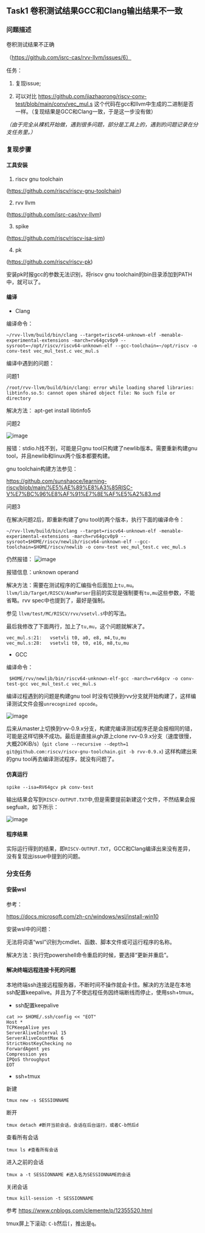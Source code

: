 ## Task1 卷积测试结果GCC和Clang输出结果不一致

### 问题描述

卷积测试结果不正确

（https://github.com/isrc-cas/rvv-llvm/issues/6）

任务：

1. 复现issue;

2. 可以对比 https://github.com/jiazhaorong/riscv-conv-test/blob/main/conv/vec_mul.s 这个代码在gcc和llvm中生成的二进制是否一样。（复现结果是GCC和Clang一致，于是这一步没有做）

*（由于完全从裸机开始做，遇到很多问题，部分是工具上的，遇到的问题记录在分支任务里。）*

### 复现步骤

#### 工具安装

1. riscv gnu toolchain

 (https://github.com/riscv/riscv-gnu-toolchain)

2. rvv llvm

(https://github.com/isrc-cas/rvv-llvm)

3. spike

(https://github.com/riscv/riscv-isa-sim)

4. pk

(https://github.com/riscv/riscv-pk)

安装pk时报gcc的参数无法识别，将riscv gnu toolchain的bin目录添加到PATH中，就可以了。

#### 编译

- Clang

编译命令：

```shell
~/rvv-llvm/build/bin/clang --target=riscv64-unknown-elf -menable-experimental-extensions -march=rv64gcv0p9 --sysroot=~/opt/riscv/riscv64-unknown-elf --gcc-toolchain=~/opt/riscv -o conv-test vec_mul_test.c vec_mul.s
```

编译中遇到的问题：

问题1

```shell
/root/rvv-llvm/build/bin/clang: error while loading shared libraries: libtinfo.so.5: cannot open shared object file: No such file or directory
```

解决方法： apt-get install libtinfo5

问题2

![image](EE8961EB9AA14ADB8AD81EE8057E6FF6)

报错：stdio.h找不到，可能是只gnu tool只构建了newlib版本。需要重新构建gnu tool，并且newlib和linux两个版本都要构建。

gnu toolchain构建方法参见：

https://github.com/sunshaoce/learning-riscv/blob/main/%E5%AE%89%E8%A3%85RISC-V%E7%BC%96%E8%AF%91%E7%8E%AF%E5%A2%83.md

问题3

在解决问题2后，即重新构建了gnu tool的两个版本，执行下面的编译命令：

```shell
~/rvv-llvm/build/bin/clang --target=riscv64-unknown-elf -menable-experimental-extensions -march=rv64gcv0p9 --sysroot=$HOME/riscv/newlib/riscv64-unknown-elf --gcc-toolchain=$HOME/riscv/newlib -o conv-test vec_mul_test.c vec_mul.s
```

仍然报错：
![image](0D09D71CFB844BA493F1C4CD71286D9C)

报错信息：unknown operand

解决方法：需要在测试程序的汇编指令后面加上`tu,mu`。`llvm/lib/Target/RISCV/AsmParser`目前的实现是强制要有`tu,mu`这些参数，不能省略。rvv spec中也提到了，最好是强制。

参见 `llvm/test/MC/RISCV/rvv/vsetvl.s`中的写法。

最后我修改了下面两行，加上了`tu,mu`，这个问题就解决了。
```shell
vec_mul.s:21:   vsetvli t0, a0, e8, m4,tu,mu
vec_mul.s:28:   vsetvli t0, t0, e16, m8,tu,mu
```

- GCC


编译命令：
```shell
 $HOME/rvv/newlib/bin/riscv64-unknown-elf-gcc -march=rv64gcv -o conv-test-gcc vec_mul_test.c vec_mul.s
```

编译过程遇到的问题是构建gnu tool 时没有切换到rvv分支就开始构建了，这样编译测试文件会报`unrecognized opcode`。

![image](A98D890F283D4536AC575C6CAD3ECAD8)

后来从master上切换到rvv-0.9.x分支，构建完编译测试程序还是会报相同的错，可能是这样切换不成功。最后是直接从gh源上clone rvv-0.9.x分支（速度很慢，大概20KiB/s）(`git clone --recursive --depth=1 git@github.com:riscv/riscv-gnu-toolchain.git -b rvv-0.9.x`) 这样构建出来的gnu tool再去编译测试程序，就没有问题了。

#### 仿真运行

```shell
spike --isa=RV64gcv pk conv-test 
```

输出结果会写到`RISCV-OUTPUT.TXT`中,但是需要提前新建这个文件，不然结果会报segfualt，如下所示：

![image](E6856CE9981149BFA5BC4F8C5431F741)

#### 程序结果

实际运行得到的结果，即`RISCV-OUTPUT.TXT`，GCC和Clang编译出来没有差异，没有复现出issue中提到的问题。


### 分支任务

#### 安装wsl

参考：

https://docs.microsoft.com/zh-cn/windows/wsl/install-win10 

安装wsl中的问题：

无法将词语“wsl”识别为cmdlet、函数、脚本文件或可运行程序的名称。

解决方法：执行完powershell命令重启的时候，要选择“更新并重启”。

#### 解决终端远程连接卡死的问题

本地终端ssh连接远程服务器，不断时间不操作就会卡住。解决的方法是在本地ssh配置keepalive。并且为了不使远程任务因终端断线而停止，使用ssh+tmux。

- ssh配置keepalive
```shell
cat >> $HOME/.ssh/config << "EOT"
Host *
TCPKeepAlive yes
ServerAliveInterval 15
ServerAliveCountMax 6
StrictHostKeyChecking no
ForwardAgent yes
Compression yes
IPQoS throughput
EOT
```

- ssh+tmux

新建
```shell
tmux new -s SESSIONNAME
```

断开
```shell
tmux detach #断开当前会话，会话在后台运行，或者C-b然后d
```
查看所有会话
```shell
tmux ls #查看所有会话
```

进入之前的会话
```shell
tmux a -t SESSIONNAME #进入名为SESSIONNAME的会话
```

关闭会话
```shell
tmux kill-session -t SESSIONNAME
```

参考 https://www.cnblogs.com/clemente/p/12355520.html

tmux屏上下滚动: `C-b`然后`[`，推出是`q`。
